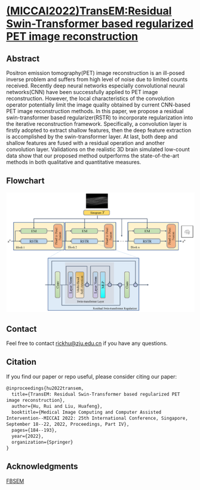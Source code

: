 # [(MICCAI2022)TransEM:Residual Swin-Transformer based regularized PET image reconstruction](https://link.springer.com/chapter/10.1007/978-3-031-16440-8_18)
## Abstract
Positron emission tomography(PET) image reconstruction is an ill-posed inverse problem and suffers from high level of noise due to limited counts received. Recently deep neural networks especially convolutional neural networks(CNN) have been successfully applied to PET image reconstruction. However, the local characteristics of the convolution operator potentially limit the image quality obtained by current CNN-based PET image reconstruction methods. In this paper, we propose a residual swin-transformer based regularizer(RSTR) to incorporate regularization into the iterative reconstruction framework. Specifically, a convolution layer is firstly adopted to extract shallow features, then the deep feature extraction is accomplished by the swin-transformer layer. At last, both deep and shallow features are fused with a residual operation and another convolution layer. Validations on the realistic 3D brain simulated low-count data show that our proposed method outperforms the state-of-the-art methods in both qualitative and quantitative measures.
## Flowchart
![pic](https://github.com/RickHH/TransEM/blob/main/Method.png)
## Contact
Feel free to contact rickhu@zju.edu.cn if you have any questions.
## Citation
If you find our paper or repo useful, please consider citing our paper:
```
@inproceedings{hu2022transem,
  title={TransEM: Residual Swin-Transformer based regularized PET image reconstruction},
  author={Hu, Rui and Liu, Huafeng},
  booktitle={Medical Image Computing and Computer Assisted Intervention--MICCAI 2022: 25th International Conference, Singapore, September 18--22, 2022, Proceedings, Part IV},
  pages={184--193},
  year={2022},
  organization={Springer}
}
```
## Acknowledgments
[FBSEM](https://github.com/Abolfazl-Mehranian/FBSEM)

